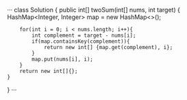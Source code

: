 ···
class Solution {
    public int[] twoSum(int[] nums, int target) {
        HashMap<Integer, Integer> map = new HashMap<>();
        
        for(int i = 0; i < nums.length; i++){
            int complement = target - nums[i];
            if(map.containsKey(complement)){
                return new int[] {map.get(complement), i};
            }
            map.put(nums[i], i);
        }
        return new int[]{};
    }
}
···